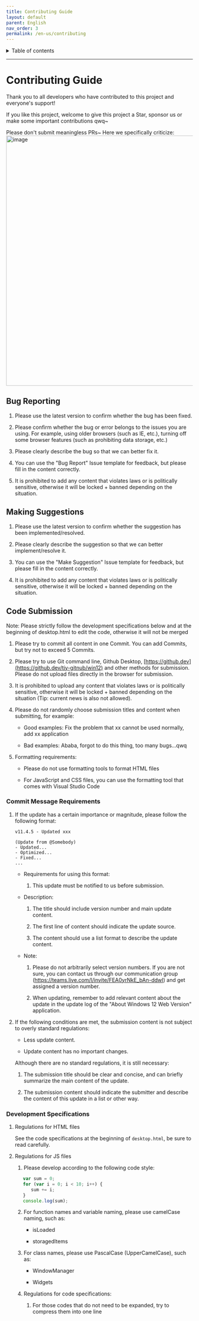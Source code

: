 ```yaml
---
title: Contributing Guide
layout: default
parent: English
nav_order: 3
permalink: /en-us/contributing
---
```


<details close markdown="block">
  <summary>
    Table of contents
  </summary>
  {: .text-delta }
- TOC
{:toc}
</details>

---
# Contributing Guide

Thank you to all developers who have contributed to this project and everyone's support!

If you like this project, welcome to give this project a Star, sponsor us or make some important contributions qwq~

Please don't submit meaningless PRs~ Here we specifically criticize:
<img width="673" alt="image" src="https://github.com/tjy-gitnub/win12/assets/121747915/2da6f2d8-369a-4ef7-a87e-7ac4ecacd78b">

## Bug Reporting

1. Please use the latest version to confirm whether the bug has been fixed.

2. Please confirm whether the bug or error belongs to the issues you are using. For example, using older browsers (such as IE, etc.), turning off some browser features (such as prohibiting data storage, etc.)

3. Please clearly describe the bug so that we can better fix it.

4. You can use the "Bug Report" Issue template for feedback, but please fill in the content correctly.

5. It is prohibited to add any content that violates laws or is politically sensitive, otherwise it will be locked + banned depending on the situation.

## Making Suggestions

1. Please use the latest version to confirm whether the suggestion has been implemented/resolved.

2. Please clearly describe the suggestion so that we can better implement/resolve it.

3. You can use the "Make Suggestion" Issue template for feedback, but please fill in the content correctly.

4. It is prohibited to add any content that violates laws or is politically sensitive, otherwise it will be locked + banned depending on the situation.

## Code Submission

Note: Please strictly follow the development specifications below and at the beginning of desktop.html to edit the code, otherwise it will not be merged

1. Please try to commit all content in one Commit. You can add Commits, but try not to exceed 5 Commits.

2. Please try to use Git command line, Github Desktop, [https://github.dev](https://github.dev/tjy-gitnub/win12) and other methods for submission. Please do not upload files directly in the browser for submission.

3. It is prohibited to upload any content that violates laws or is politically sensitive, otherwise it will be locked + banned depending on the situation (Tip: current news is also not allowed).

4. Please do not randomly choose submission titles and content when submitting, for example:

   - Good examples: Fix the problem that xx cannot be used normally, add xx application
  
   - Bad examples: Ababa, forgot to do this thing, too many bugs...qwq

5. Formatting requirements:

   - Please do not use formatting tools to format HTML files

   - For JavaScript and CSS files, you can use the formatting tool that comes with Visual Studio Code

### Commit Message Requirements

   1. If the update has a certain importance or magnitude, please follow the following format:

      ```
      v11.4.5 - Updated xxx

      (Update from @Somebody)
      - Updated...
      - Optimized...
      - Fixed...
      ...
      ```

      - Requirements for using this format:

         1. This update must be notified to us before submission.

      - Description:

         1. The title should include version number and main update content.

         2. The first line of content should indicate the update source.

         3. The content should use a list format to describe the update content.

      - Note:

         1. Please do not arbitrarily select version numbers. If you are not sure, you can contact us through our communication group (<https://teams.live.com/l/invite/FEA0yrNkE_bAn-ddwI>) and get assigned a version number.

         2. When updating, remember to add relevant content about the update in the update log of the "About Windows 12 Web Version" application.

   2. If the following conditions are met, the submission content is not subject to overly standard regulations:

      - Less update content.

      - Update content has no important changes.

      Although there are no standard regulations, it is still necessary:

         1. The submission title should be clear and concise, and can briefly summarize the main content of the update.

         2. The submission content should indicate the submitter and describe the content of this update in a list or other way.

### Development Specifications

1. Regulations for HTML files

   See the code specifications at the beginning of `desktop.html`, be sure to read carefully.

2. Regulations for JS files

   1. Please develop according to the following code style:

   ```js
      var sum = 0;
      for (var i = 0; i < 10; i++) {
         sum += i;
      }
      console.log(sum);
   ```

   2. For function names and variable naming, please use camelCase naming, such as:

      - isLoaded

      - storagedItems

   3. For class names, please use PascalCase (UpperCamelCase), such as:

      - WindowManager

      - Widgets

   4. Regulations for code specifications:

      1. For those codes that do not need to be expanded, try to compress them into one line

